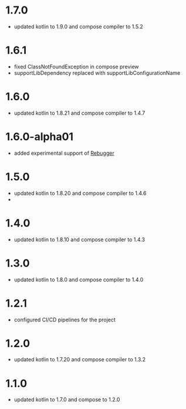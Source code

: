 # 1.7.0

- updated kotlin to 1.9.0 and compose compiler to 1.5.2

# 1.6.1

- fixed ClassNotFoundException in compose preview
- supportLibDependency replaced with supportLibConfigurationName

# 1.6.0

- updated kotlin to 1.8.21 and compose compiler to 1.4.7

# 1.6.0-alpha01

- added experimental support of [Rebugger](https://github.com/theapache64/rebugger)

# 1.5.0

- updated kotlin to 1.8.20 and compose compiler to 1.4.6
- 
# 1.4.0

- updated kotlin to 1.8.10 and compose compiler to 1.4.3

# 1.3.0

- updated kotlin to 1.8.0 and compose compiler to 1.4.0

# 1.2.1

- configured CI/CD pipelines for the project

# 1.2.0

- updated kotlin to 1.7.20 and compose compiler to 1.3.2 

# 1.1.0

- updated kotlin to 1.7.0 and compose to 1.2.0
